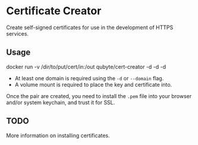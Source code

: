 # Certificate Creator

Create self-signed certificates for use in the development of HTTPS services.

## Usage

docker run -v /dir/to/put/cert/in:/out qubyte/cert-creator -d <domain> -d <alt-domain> -d <alt-domain>

 - At least one domain is required using the `-d` or `--domain` flag.
 - A volume mount is required to place the key and certificate into.

Once the pair are created, you need to install the `.pem` file into your browser
and/or system keychain, and trust it for SSL.

## TODO

More information on installing certificates.